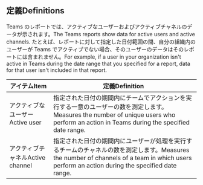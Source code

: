 ## <a name="definitions"></a><span data-ttu-id="edb74-101">定義</span><span class="sxs-lookup"><span data-stu-id="edb74-101">Definitions</span></span>

<span data-ttu-id="edb74-102">Teams のレポートでは、アクティブなユーザーおよびアクティブチャネルのデータが示されます。</span><span class="sxs-lookup"><span data-stu-id="edb74-102">The Teams reports show data for active users and active channels.</span></span> <span data-ttu-id="edb74-103">たとえば、レポートに対して指定した日付範囲の間、自分の組織内のユーザーが Teams でアクティブでない場合、そのユーザーのデータはそのレポートには含まれません。</span><span class="sxs-lookup"><span data-stu-id="edb74-103">For example, if a user in your organization isn't active in Teams during the date range that you specified for a report, data for that user isn't included in that report.</span></span>

|<span data-ttu-id="edb74-104">アイテム</span><span class="sxs-lookup"><span data-stu-id="edb74-104">Item</span></span>  |<span data-ttu-id="edb74-105">定義</span><span class="sxs-lookup"><span data-stu-id="edb74-105">Definition</span></span>  |
|---------|---------|
|<span data-ttu-id="edb74-106">アクティブなユーザー</span><span class="sxs-lookup"><span data-stu-id="edb74-106">Active user</span></span>     |<span data-ttu-id="edb74-107">指定された日付の期間内にチームでアクションを実行する一意のユーザーの数を測定します。</span><span class="sxs-lookup"><span data-stu-id="edb74-107">Measures the number of unique users who perform an action in Teams during the specified date range.</span></span>    |
|<span data-ttu-id="edb74-108">アクティブチャネル</span><span class="sxs-lookup"><span data-stu-id="edb74-108">Active channel</span></span>    |<span data-ttu-id="edb74-109">指定された日付の期間内にユーザーが処理を実行するチームのチャネルの数を測定します。</span><span class="sxs-lookup"><span data-stu-id="edb74-109">Measures the number of channels of a team in which users perform an action during the specified date range.</span></span>           |
